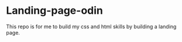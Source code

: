 # Landing-page-odin
This repo is for me to build my css and html skills by building a landing page.
